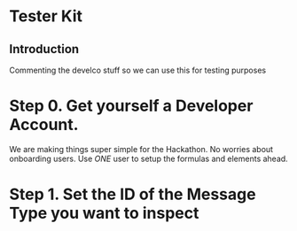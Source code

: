 # Tester Kit #

## Introduction ##

Commenting the develco stuff so we can use this for testing purposes

# Step 0. Get yourself a Developer Account.

We are making things super simple for the Hackathon. No worries about onboarding
users. Use *ONE* user to setup the formulas and elements ahead.

# Step 1. Set the ID of the Message Type you want to inspect
